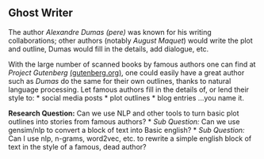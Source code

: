 ## **Ghost Writer**
The author *Alexandre Dumas (pere)* was known for his writing collaborations; other authors (notably *August Maquet*) would write the plot and outline, Dumas would fill in the details, add dialogue, etc.

With the large number of scanned books by famous authors one can find at *Project Gutenberg* [(gutenberg.org)](https://www.gutenberg.org/), one could easily have a great author such as *Dumas* do the same for their own outlines, thanks to natural language processing.  Let famous authors fill in the details of, or lend their style to:
        * social media posts
        * plot outlines
        * blog entries
...you name it.

**Research Question:** Can we use NLP and other tools to turn basic plot outlines into stories from famous authors?
      * *Sub Question:* Can we use gensim/nlp to convert a block of text into Basic english?
      * *Sub Question:* Can I use nlp, n-grams, word2vec, etc. to rewrite a simple english block of text in the style of a famous, dead author?
